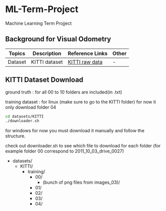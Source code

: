 # ML-Term-Project
Machine Learning Term Projject

## Background for Visual Odometry

| Topics | Description | Reference Links | Other |
|--------------|-------------|--------------------------|-------|
| Dataset | KITTI dataset | [KITTI raw data](https://www.cvlibs.net/datasets/kitti/raw_data.php) | - |

## KITTI Dataset Download

ground truth : for all 00 to 10 folders are included(in .txt)

training dataset : for linux (make sure to go to the KITTI folder)
for now it only download folder 04
```bash 
cd datasets/KITTI
./downloader.sh
```

for windows for now you must download it manually and follow the structure.

check out downloader.sh to see which file to download for each folder (for example folder 00 correspond to 2011_10_03_drive_0027) 

- datasets/
  - KITTI/
    - training/
        - 00/
            - (bunch of png files from images_03)/
        - 01/
        - 02/
        - 03/
        - 04/ 




